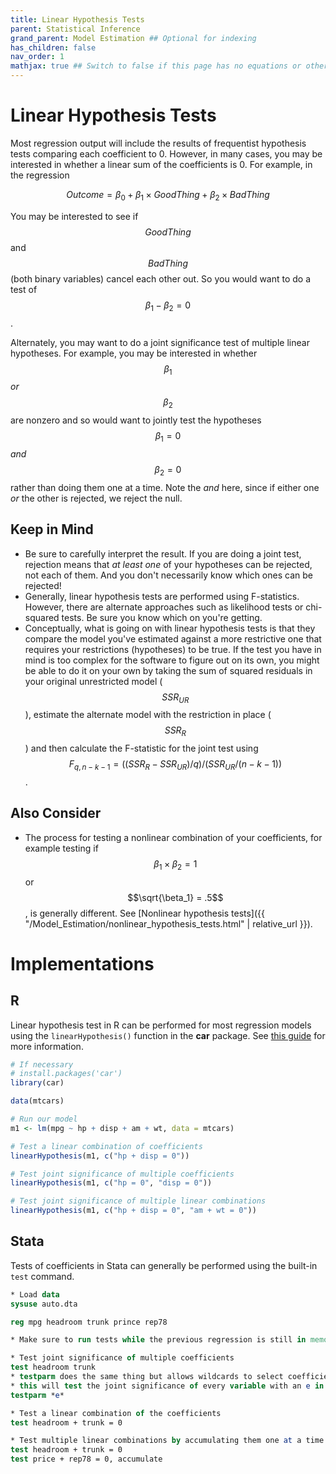 ```yaml
---
title: Linear Hypothesis Tests
parent: Statistical Inference
grand_parent: Model Estimation ## Optional for indexing
has_children: false
nav_order: 1
mathjax: true ## Switch to false if this page has no equations or other math rendering.
---
```


# Linear Hypothesis Tests

Most regression output will include the results of frequentist hypothesis tests comparing each coefficient to 0. However, in many cases, you may be interested in whether a linear sum of the coefficients is 0. For example, in the regression

$$
Outcome = \beta_0 + \beta_1\times GoodThing + \beta_2\times BadThing
$$

You may be interested to see if $$GoodThing$$ and $$BadThing$$ (both binary variables) cancel each other out. So you would want to do a test of $$\beta_1 - \beta_2 = 0$$.

Alternately, you may want to do a joint significance test of multiple linear hypotheses. For example, you may be interested in whether $$\beta_1$$ *or* $$\beta_2$$ are nonzero and so would want to jointly test the hypotheses $$\beta_1 = 0$$ *and* $$\beta_2=0$$ rather than doing them one at a time. Note the *and* here, since if either one *or* the other is rejected, we reject the null.

## Keep in Mind

- Be sure to carefully interpret the result. If you are doing a joint test, rejection means that *at least one* of your hypotheses can be rejected, not each of them. And you don't necessarily know which ones can be rejected!
- Generally, linear hypothesis tests are performed using F-statistics. However, there are alternate approaches such as likelihood tests or chi-squared tests. Be sure you know which on you're getting.
- Conceptually, what is going on with linear hypothesis tests is that they compare the model you've estimated against a more restrictive one that requires your restrictions (hypotheses) to be true. If the test you have in mind is too complex for the software to figure out on its own, you might be able to do it on your own by taking the sum of squared residuals in your original unrestricted model ($$SSR_{UR}$$), estimate the alternate model with the restriction in place ($$SSR_R$$) and then calculate the F-statistic for the joint test using $$F_{q,n-k-1} = ((SSR_R - SSR_{UR})/q)/(SSR_{UR}/(n-k-1))$$.

## Also Consider

- The process for testing a nonlinear combination of your coefficients, for example testing if $$\beta_1\times\beta_2 = 1$$ or $$\sqrt{\beta_1} = .5$$, is generally different. See [Nonlinear hypothesis tests]({{ "/Model_Estimation/nonlinear_hypothesis_tests.html" | relative_url }}).

# Implementations

## R

Linear hypothesis test in R can be performed for most regression models using the `linearHypothesis()` function in the **car** package. See [this guide](https://www.econometrics-with-r.org/7-3-joint-hypothesis-testing-using-the-f-statistic.html) for more information.

```r
# If necessary
# install.packages('car')
library(car)

data(mtcars)

# Run our model
m1 <- lm(mpg ~ hp + disp + am + wt, data = mtcars)

# Test a linear combination of coefficients
linearHypothesis(m1, c("hp + disp = 0"))

# Test joint significance of multiple coefficients
linearHypothesis(m1, c("hp = 0", "disp = 0"))

# Test joint significance of multiple linear combinations
linearHypothesis(m1, c("hp + disp = 0", "am + wt = 0"))

```

## Stata

Tests of coefficients in Stata can generally be performed using the built-in `test` command.

```stata
* Load data
sysuse auto.dta

reg mpg headroom trunk prince rep78

* Make sure to run tests while the previous regression is still in memory

* Test joint significance of multiple coefficients
test headroom trunk
* testparm does the same thing but allows wildcards to select coefficients
* this will test the joint significance of every variable with an e in it
testparm *e*

* Test a linear combination of the coefficients
test headroom + trunk = 0

* Test multiple linear combinations by accumulating them one at a time
test headroom + trunk = 0
test price + rep78 = 0, accumulate
```
